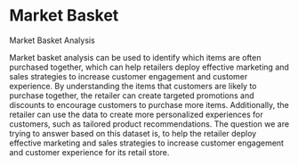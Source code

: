 # Market Basket
Market Basket Analysis

Market basket analysis can be used to identify which items are often purchased together, which can help retailers deploy effective marketing and sales strategies to increase customer engagement and customer experience. By understanding the items that customers are likely to purchase together, the retailer can create targeted promotions and discounts to encourage customers to purchase more items. Additionally, the retailer can use the data to create more personalized experiences for customers, such as tailored product recommendations.
The question we are trying to answer based on this dataset is, to help the retailer deploy effective marketing and sales strategies to increase customer engagement and customer experience for its retail store.
